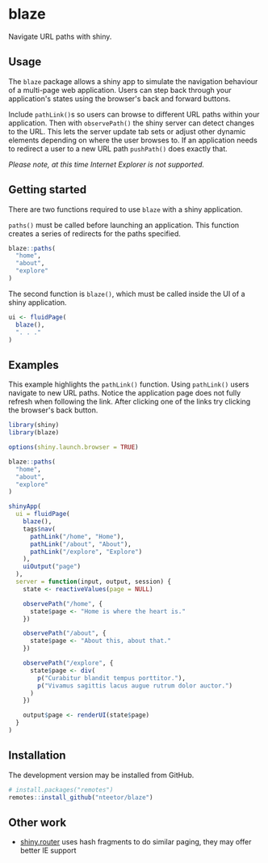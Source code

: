 # blaze

Navigate URL paths with shiny.

## Usage

The `blaze` package allows a shiny app to simulate the navigation behaviour of a
multi-page web application. Users can step back through your application's
states using the browser's back and forward buttons.

Include `pathLink()`s so users can browse to different URL paths within your
application. Then with `observePath()` the shiny server can detect changes to
the URL. This lets the server update tab sets or adjust other dynamic elements
depending on where the user browses to. If an application needs to redirect a
user to a new URL path `pushPath()` does exactly that.

_Please note, at this time Internet Explorer is not supported._

## Getting started

There are two functions required to use `blaze` with a shiny application.

`paths()` must be called before launching an application. This function creates
a series of redirects for the paths specified.

```R
blaze::paths(
  "home",
  "about",
  "explore"
)
```

The second function is `blaze()`, which must be called inside the UI of a shiny
application.

```R
ui <- fluidPage(
  blaze(),
  ". . ."
)
```

## Examples

This example highlights the `pathLink()` function. Using `pathLink()` users
navigate to new URL paths. Notice the application page does not fully refresh
when following the link. After clicking one of the links try clicking the
browser's back button.

```R
library(shiny)
library(blaze)

options(shiny.launch.browser = TRUE)

blaze::paths(
  "home",
  "about",
  "explore"
)

shinyApp(
  ui = fluidPage(
    blaze(),
    tags$nav(
      pathLink("/home", "Home"),
      pathLink("/about", "About"),
      pathLink("/explore", "Explore")
    ),
    uiOutput("page")
  ),
  server = function(input, output, session) {
    state <- reactiveValues(page = NULL)

    observePath("/home", {
      state$page <- "Home is where the heart is."
    })

    observePath("/about", {
      state$page <- "About this, about that."
    })

    observePath("/explore", {
      state$page <- div(
        p("Curabitur blandit tempus porttitor."),
        p("Vivamus sagittis lacus augue rutrum dolor auctor.")
      )
    })

    output$page <- renderUI(state$page)
  }
)
```

## Installation

The development version may be installed from GitHub.

```R
# install.packages("remotes")
remotes::install_github("nteetor/blaze")
```

## Other work

* [shiny.router](https://github.com/Appsilon/shiny.router) uses hash fragments
  to do similar paging, they may offer better IE support

